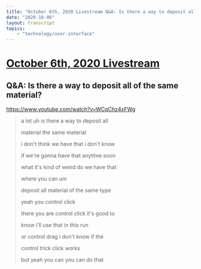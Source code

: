 ```yaml
---
title: "October 6th, 2020 Livestream Q&A: Is there a way to deposit all of the same material?"
date: "2020-10-06"
layout: transcript
topics:
    - "technology/user-interface"
---
```

# [October 6th, 2020 Livestream](../2020-10-06.md)
## Q&A: Is there a way to deposit all of the same material?
https://www.youtube.com/watch?v=WCqChz4xFWg
> a lot uh is there a way to deposit all
> 
> material the same material
> 
> i don't think we have that i don't know
> 
> if we're gonna have that anytime soon
> 
> what it's kind of weird do we have that
> 
> where you can um
> 
> deposit all material of the same type
> 
> yeah you control click
> 
> there you are control click it's good to
> 
> know i'll use that in this run
> 
> or control drag i don't know if the
> 
> control trick click works
> 
> but yeah you can you can do that
> 
